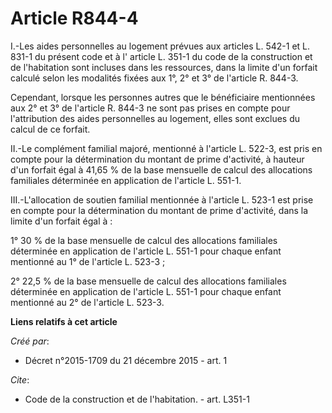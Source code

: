 # Article R844-4

I.-Les aides personnelles au logement prévues aux articles L. 542-1 et L. 831-1 du présent code et à l'
article L. 351-1 du code de la construction et de l'habitation
sont incluses dans les ressources, dans la limite d'un forfait calculé selon les modalités fixées aux 1°, 2° et 3° de
l'article R. 844-3. 

Cependant, lorsque les personnes autres que le bénéficiaire mentionnées aux 2° et 3° de l'article R. 844-3 ne sont pas prises
en compte pour l'attribution des aides personnelles au logement, elles sont exclues du calcul de ce forfait. 

II.-Le complément familial majoré, mentionné à l'article L. 522-3, est pris en compte pour la détermination du montant de
prime d'activité, à hauteur d'un forfait égal à 41,65 % de la base mensuelle de calcul des allocations familiales déterminée
en application de l'article L. 551-1. 

III.-L'allocation de soutien familial mentionnée à l'article L. 523-1 est prise en compte pour la détermination du montant de
prime d'activité, dans la limite d'un forfait égal à : 

1° 30 % de la base mensuelle de calcul des allocations familiales déterminée en application de l'article L. 551-1 pour chaque
enfant mentionné au 1° de l'article L. 523-3 ; 

2° 22,5 % de la base mensuelle de calcul des allocations familiales déterminée en application de l'article L. 551-1 pour
chaque enfant mentionné au 2° de l'article L. 523-3.

**Liens relatifs à cet article**

_Créé par_:

  - Décret n°2015-1709 du 21 décembre 2015 - art. 1

_Cite_:

  - Code de la construction et de l'habitation. - art. L351-1
